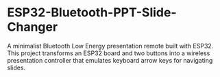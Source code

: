 # ESP32-Bluetooth-PPT-Slide-Changer
A minimalist Bluetooth Low Energy presentation remote built with ESP32. This project transforms an ESP32 board and two buttons into a wireless presentation controller that emulates keyboard arrow keys for navigating slides.
